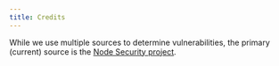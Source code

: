```yaml
---
title: Credits
---
```


While we use multiple sources to determine vulnerabilities, the primary (current) source is the [Node Security project](http://nodesecurity.io).
